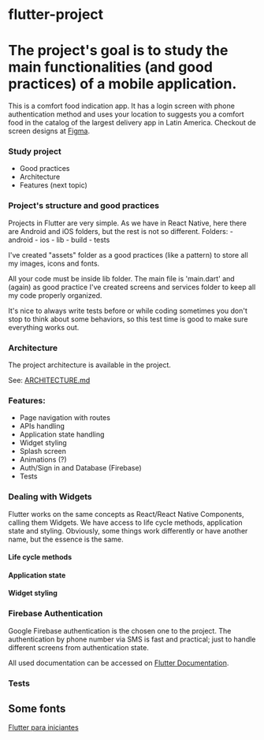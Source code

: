 flutter-project
===============

The project's goal is to study the main functionalities (and good practices) of a mobile application.
====================================================================================================

This is a comfort food indication app. It has a login screen with phone authentication method and uses your location to suggests you a comfort food in the catalog of the largest delivery app in Latin America. 
Checkout de screen designs at [Figma]().

### Study project
  - Good practices
  - Architecture
  - Features (next topic)

### Project's  structure and good practices
  Projects in Flutter are very simple. As we have in React Native, here there are Android and iOS folders, but the rest is not so different. 
  Folders:
    - android
    - ios
    - lib
    - build
    - tests

  I've created "assets" folder as a good practices (like a pattern) to store all my images, icons and fonts.

  All your code must be inside lib folder. The main file is 'main.dart' and (again) as good practice I've created screens and services folder to keep all my code properly organized.

  It's nice to always write tests before or while coding sometimes you don't stop to think about some behaviors, so this test time is good to make sure everything works out.

### Architecture
  The project architecture is available in the project.
  
  See: [ARCHITECTURE.md](https://github.com/felipe-corerato-ifood/flutter-project/blob/master/ARCHITECTURE.md)

### Features: 
  - Page navigation with routes
  - APIs handling
  - Application state handling
  - Widget styling
  - Splash screen
  - Animations (?)
  - Auth/Sign in and Database (Firebase)
  - Tests

### Dealing with Widgets
  Flutter works on the same concepts as React/React Native Components, calling them Widgets. We have access to life cycle methods, application state and styling. Obviously, some things work differently or have another name, but the essence is the same.

  #### Life cycle methods

  #### Application state
  
  #### Widget styling 

### Firebase Authentication
  Google Firebase authentication is the chosen one to the project. 
  The authentication by phone number via SMS is fast and practical; just to handle different screens from authentication state.

  All used documentation can be accessed on [Flutter Documentation](https://firebase.google.com/docs/flutter/setup?hl=pt-br).

### Tests

## Some fonts
  [Flutter para iniciantes ](https://www.flutterparainiciantes.com.br/)